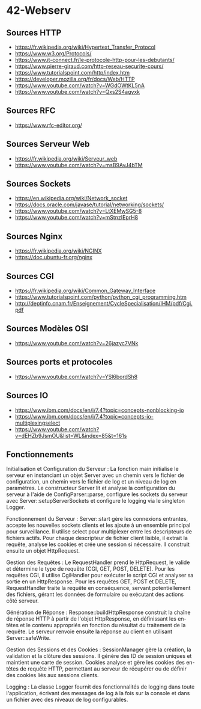 # 42-Webserv

## Sources HTTP

- https://fr.wikipedia.org/wiki/Hypertext_Transfer_Protocol
- https://www.w3.org/Protocols/
- https://www.it-connect.fr/le-protocole-http-pour-les-debutants/
- https://www.pierre-giraud.com/http-reseau-securite-cours/
- https://www.tutorialspoint.com/http/index.htm
- https://developer.mozilla.org/fr/docs/Web/HTTP
- https://www.youtube.com/watch?v=WGdOWtKL5nA
- https://www.youtube.com/watch?v=Qxs2S4agyxk

## Sources RFC

- https://www.rfc-editor.org/

## Sources Serveur Web

- https://fr.wikipedia.org/wiki/Serveur_web
- https://www.youtube.com/watch?v=msB9AvJ4bTM

## Sources Sockets

- https://en.wikipedia.org/wiki/Network_socket
- https://docs.oracle.com/javase/tutorial/networking/sockets/
- https://www.youtube.com/watch?v=LtXEMwSG5-8
- https://www.youtube.com/watch?v=mStnzIEprH8

## Sources Nginx

- https://fr.wikipedia.org/wiki/NGINX
- https://doc.ubuntu-fr.org/nginx

## Sources CGI

- https://fr.wikipedia.org/wiki/Common_Gateway_Interface
- https://www.tutorialspoint.com/python/python_cgi_programming.htm
- http://deptinfo.cnam.fr/Enseignement/CycleSpecialisation/IHM/pdf/Cgi.pdf

## Sources Modèles OSI

- https://www.youtube.com/watch?v=26jazyc7VNk

## Sources ports et protocoles

- https://www.youtube.com/watch?v=YSl6bordSh8

## Sources IO

- https://www.ibm.com/docs/en/i/7.4?topic=concepts-nonblocking-io
- https://www.ibm.com/docs/en/i/7.4?topic=concepts-io-multiplexingselect
- https://www.youtube.com/watch?v=dEHZb9JsmOU&list=WL&index=85&t=161s

## Fonctionnements

Initialisation et Configuration du Serveur :
La fonction main initialise le serveur en instanciant un objet Server avec un chemin vers le fichier de configuration,
un chemin vers le fichier de log et un niveau de log en paramètres.
Le constructeur Server lit et analyse la configuration du serveur à l'aide de ConfigParser::parse,
configure les sockets du serveur avec Server::setupServerSockets et configure le logging via le singleton Logger.

Fonctionnement du Serveur :
Server::start gère les connexions entrantes, accepte les nouvelles sockets clients et les ajoute à un ensemble 
principal pour surveillance. Il utilise select pour multiplexer entre les descripteurs de fichiers actifs.
Pour chaque descripteur de fichier client lisible, il extrait la requête, analyse les cookies et crée une 
session si nécessaire. Il construit ensuite un objet HttpRequest.

Gestion des Requêtes :
Le RequestHandler prend le HttpRequest, le valide et détermine le type de requête (CGI, GET, POST, DELETE). 
Pour les requêtes CGI, il utilise CgiHandler pour exécuter le script CGI et analyser sa sortie en un HttpResponse.
Pour les requêtes GET, POST et DELETE, RequestHandler traite la requête en conséquence, servant potentiellement 
des fichiers, gérant les données de formulaire ou exécutant des actions côté serveur.

Génération de Réponse :
Response::buildHttpResponse construit la chaîne de réponse HTTP à partir de l'objet HttpResponse, 
en définissant les en-têtes et le contenu appropriés en fonction du résultat du traitement de la requête.
Le serveur renvoie ensuite la réponse au client en utilisant Server::safeWrite.

Gestion des Sessions et des Cookies :
SessionManager gère la création, la validation et la clôture des sessions. 
Il génère des ID de session uniques et maintient une carte de session.
Cookies analyse et gère les cookies des en-têtes de requête HTTP, permettant au 
serveur de récupérer ou de définir des cookies liés aux sessions clients.

Logging :
La classe Logger fournit des fonctionnalités de logging dans toute l'application, 
écrivant des messages de log à la fois sur la console et dans un fichier avec des niveaux de log configurables.

